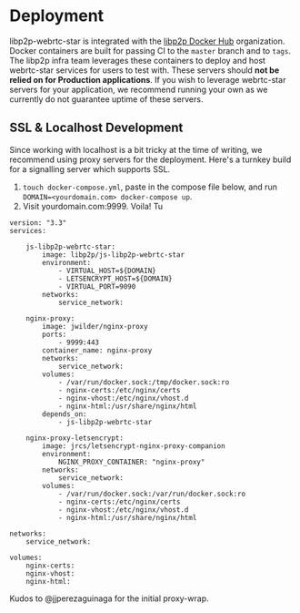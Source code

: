 # Deployment

libp2p-webrtc-star is integrated with the [libp2p Docker Hub](https://hub.docker.com/u/libp2p) organization. Docker containers are built for passing CI to the `master` branch and to `tags`. The libp2p infra team leverages these containers to deploy and host webrtc-star services for users to test with. These servers should **not be relied on for Production applications**. If you wish to leverage webrtc-star servers for your application, we recommend running your own as we currently do not guarantee uptime of these servers.

## SSL & Localhost Development

Since working with localhost is a bit tricky at the time of writing, we recommend using proxy servers for the deployment. Here's a turnkey build for a signalling server which supports SSL.

1. `touch docker-compose.yml`, paste in the compose file below, and run `DOMAIN=<yourdomain.com> docker-compose up`. 
2. Visit yourdomain.com:9999.  Voila! Tu

```
version: "3.3"
services:

    js-libp2p-webrtc-star:
        image: libp2p/js-libp2p-webrtc-star
        environment:
            - VIRTUAL_HOST=${DOMAIN}
            - LETSENCRYPT_HOST=${DOMAIN}
            - VIRTUAL_PORT=9090
        networks:
            service_network:

    nginx-proxy:
        image: jwilder/nginx-proxy
        ports:
            - 9999:443
        container_name: nginx-proxy
        networks:
            service_network:
        volumes:
            - /var/run/docker.sock:/tmp/docker.sock:ro
            - nginx-certs:/etc/nginx/certs
            - nginx-vhost:/etc/nginx/vhost.d
            - nginx-html:/usr/share/nginx/html
        depends_on:
            - js-libp2p-webrtc-star

    nginx-proxy-letsencrypt:
        image: jrcs/letsencrypt-nginx-proxy-companion
        environment:
            NGINX_PROXY_CONTAINER: "nginx-proxy"
        networks:
            service_network:
        volumes:
            - /var/run/docker.sock:/var/run/docker.sock:ro
            - nginx-certs:/etc/nginx/certs
            - nginx-vhost:/etc/nginx/vhost.d
            - nginx-html:/usr/share/nginx/html

networks:
    service_network:

volumes:
    nginx-certs:
    nginx-vhost:
    nginx-html:
```

Kudos to @jjperezaguinaga for the initial proxy-wrap.
